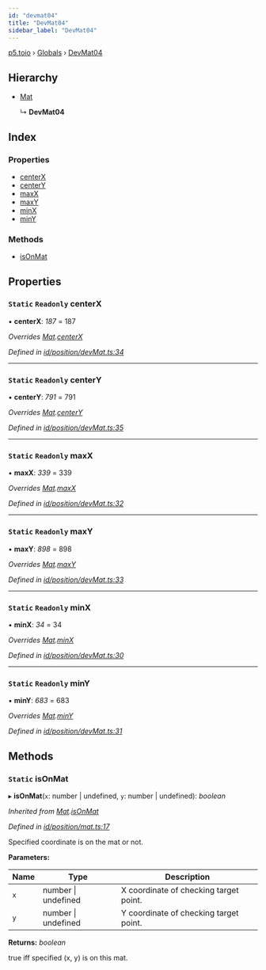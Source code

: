 ```yaml
---
id: "devmat04"
title: "DevMat04"
sidebar_label: "DevMat04"
---
```


[p5.toio](../index.md) › [Globals](../globals.md) › [DevMat04](devmat04.md)

## Hierarchy

* [Mat](mat.md)

  ↳ **DevMat04**

## Index

### Properties

* [centerX](devmat04.md#static-readonly-centerx)
* [centerY](devmat04.md#static-readonly-centery)
* [maxX](devmat04.md#static-readonly-maxx)
* [maxY](devmat04.md#static-readonly-maxy)
* [minX](devmat04.md#static-readonly-minx)
* [minY](devmat04.md#static-readonly-miny)

### Methods

* [isOnMat](devmat04.md#static-isonmat)

## Properties

### `Static` `Readonly` centerX

▪ **centerX**: *187* = 187

*Overrides [Mat](mat.md).[centerX](mat.md#static-protected-centerx)*

*Defined in [id/position/devMat.ts:34](https://github.com/tetunori/p5.toio/blob/ef4c5ff/src/id/position/devMat.ts#L34)*

___

### `Static` `Readonly` centerY

▪ **centerY**: *791* = 791

*Overrides [Mat](mat.md).[centerY](mat.md#static-protected-centery)*

*Defined in [id/position/devMat.ts:35](https://github.com/tetunori/p5.toio/blob/ef4c5ff/src/id/position/devMat.ts#L35)*

___

### `Static` `Readonly` maxX

▪ **maxX**: *339* = 339

*Overrides [Mat](mat.md).[maxX](mat.md#static-protected-maxx)*

*Defined in [id/position/devMat.ts:32](https://github.com/tetunori/p5.toio/blob/ef4c5ff/src/id/position/devMat.ts#L32)*

___

### `Static` `Readonly` maxY

▪ **maxY**: *898* = 898

*Overrides [Mat](mat.md).[maxY](mat.md#static-protected-maxy)*

*Defined in [id/position/devMat.ts:33](https://github.com/tetunori/p5.toio/blob/ef4c5ff/src/id/position/devMat.ts#L33)*

___

### `Static` `Readonly` minX

▪ **minX**: *34* = 34

*Overrides [Mat](mat.md).[minX](mat.md#static-protected-minx)*

*Defined in [id/position/devMat.ts:30](https://github.com/tetunori/p5.toio/blob/ef4c5ff/src/id/position/devMat.ts#L30)*

___

### `Static` `Readonly` minY

▪ **minY**: *683* = 683

*Overrides [Mat](mat.md).[minY](mat.md#static-protected-miny)*

*Defined in [id/position/devMat.ts:31](https://github.com/tetunori/p5.toio/blob/ef4c5ff/src/id/position/devMat.ts#L31)*

## Methods

### `Static` isOnMat

▸ **isOnMat**(`x`: number | undefined, `y`: number | undefined): *boolean*

*Inherited from [Mat](mat.md).[isOnMat](mat.md#static-isonmat)*

*Defined in [id/position/mat.ts:17](https://github.com/tetunori/p5.toio/blob/ef4c5ff/src/id/position/mat.ts#L17)*

Specified coordinate is on the mat or not.

**Parameters:**

Name | Type | Description |
------ | ------ | ------ |
`x` | number &#124; undefined | X coordinate of checking target point. |
`y` | number &#124; undefined | Y coordinate of checking target point.  |

**Returns:** *boolean*

true iff specified (x, y) is on this mat.
